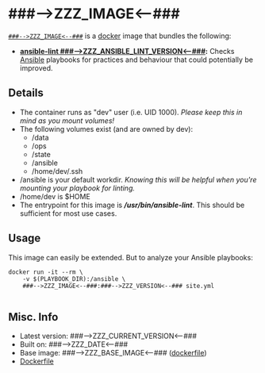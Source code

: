 # ###-->ZZZ_IMAGE<--###  

[`###-->ZZZ_IMAGE<--###`][1] is a [docker][2] image that bundles the following:  
* **[ansible-lint ###-->ZZZ_ANSIBLE_LINT_VERSION<--###][3]:** Checks [Ansible][4] playbooks for practices and behaviour that could potentially be improved.    

## Details
* The container runs as "dev" user (i.e. UID 1000). *Please keep this in mind as you mount volumes!* 
* The following volumes exist (and are owned by dev):  
  - /data
  - /ops
  - /state
  - /ansible
  - /home/dev/.ssh
* /ansible is your default workdir. *Knowing this will be helpful when you're mounting your playbook for linting.*   
* /home/dev is $HOME
* The entrypoint for this image is ***/usr/bin/ansible-lint***.  This should be sufficient for most use cases.

## Usage 
This image can easily be extended.  But to analyze your Ansible playbooks:

````
docker run -it --rm \
	-v $(PLAYBOOK_DIR):/ansible \
	###-->ZZZ_IMAGE<--###:###-->ZZZ_VERSION<--### site.yml
		
````

## Misc. Info 
* Latest version: ###-->ZZZ_CURRENT_VERSION<--###   
* Built on: ###-->ZZZ_DATE<--###   
* Base image: ###-->ZZZ_BASE_IMAGE<--### ([dockerfile][6])  
* [Dockerfile][7]

[1]: https://hub.docker.com/r/###-->ZZZ_IMAGE<--###/   
[2]: https://docker.com 
[3]: https://github.com/willthames/ansible-lint  
[4]: http://www.ansible.com/  
[6]: https://github.com/pinterb/dockerfiles/blob/master/base/alpine
[7]: https://github.com/pinterb/dockerfiles/tree/master/ansible-lint